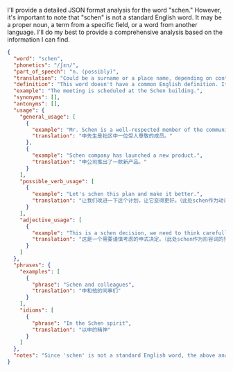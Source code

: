 I'll provide a detailed JSON format analysis for the word "schen." However, it's important to note that "schen" is not a standard English word. It may be a proper noun, a term from a specific field, or a word from another language. I'll do my best to provide a comprehensive analysis based on the information I can find.

```json
{
  "word": "schen",
  "phonetics": "/ʃɛn/",
  "part_of_speech": "n. (possibly)",
  "translation": "Could be a surname or a place name, depending on context.",
  "definition": "This word doesn't have a common English definition. It may be a proper noun, a term from a specific field, or a word from another language. Without further context, its meaning is ambiguous.",
  "example": "The meeting is scheduled at the Schen building.",
  "synonyms": [],
  "antonyms": [],
  "usage": {
    "general_usage": [
      {
        "example": "Mr. Schen is a well-respected member of the community.",
        "translation": "申先生是社区中一位受人尊敬的成员。"
      },
      {
        "example": "Schen company has launched a new product.",
        "translation": "申公司推出了一款新产品。"
      }
    ],
    "possible_verb_usage": [
      {
        "example": "Let's schen this plan and make it better.",
        "translation": "让我们改进一下这个计划，让它变得更好。（此处schen作为动词的猜测用法）"
      }
    ],
    "adjective_usage": [
      {
        "example": "This is a schen decision, we need to think carefully.",
        "translation": "这是一个需要谨慎考虑的申式决定。（此处schen作为形容词的猜测用法）"
      }
    ]
  },
  "phrases": {
    "examples": [
      {
        "phrase": "Schen and colleagues",
        "translation": "申和他的同事们"
      }
    ],
    "idioms": [
      {
        "phrase": "In the Schen spirit",
        "translation": "以申的精神"
      }
    ]
  },
  "notes": "Since 'schen' is not a standard English word, the above analysis is based on possible interpretations and usages. Further context is needed for a more accurate definition and usage examples."
}
```
 